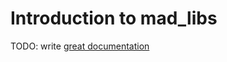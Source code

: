 # Introduction to mad_libs

TODO: write [great documentation](http://jacobian.org/writing/what-to-write/)
